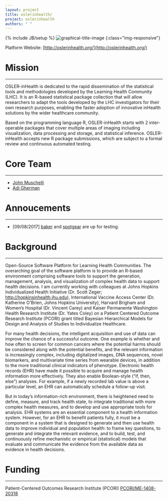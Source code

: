 ```yaml
---
layout: project
title: oslerinhealth/
project: oslerinhealth
authors: " "
---
```


{% include JB/setup %}
![graphical-title-image](http://oslerinhealth.org/sites/default/files/logo_h40.png)
{:class="img-responsive"}

Platform Website: [http://oslerinhealth.org/](http://oslerinhealth.org/)

# Mission
------
OSLER-inHealth is dedicated to the rapid dissemination of the statistical tools and methodologies developed by the Learning Health Community (LHC). It is an R-based statistical package collection that will allow researchers to adapt the tools developed by the LHC investigators for their own research purposes, enabling the faster adoption of innovative inHealth solutions by the wider healthcare community.

Based on the programming language R, OSLER-inHealth starts with 2 inter-operable packages that cover multiple areas of imaging including visualization, data processing and storage, and statistical inference. OSLER-inHealth accepts new R package submissions, which are subject to a formal review and continuous automated testing.

# Core Team
------
* [John Muschelli](http://johnmuschelli.com/)
* [Adi Gherman](https://www.jhsph.edu/faculty/directory/profile/3326/adrian-gherman)

# Annoucements
------
* [09/08/2017] [baker](https://github.com/zhenkewu/baker) and [spotgear](https://github.com/zhenkewu/spotgear) are up for testing.


# Background
------
Open-Source Software Platform for Learning Health Communities. The overarching goal of the software platform is to provide an R-based environment comprising software tools to support the generation, management, analysis, and visualization of complex health data to support health decisions. I am currently working with colleagues at Johns Hopkins Individualized Health Initiative (Dr. Scott Zeger; http://hopkinsinhealth.jhu.edu), International Vaccine Access Center (Dr. Katherine O'Brien, Johns Hopkins University), Harvard Brigham and Women’s Hospital (Dr. Vincent Carey) and Kaiser Permanente Washington Health Research Institute (Dr. Yates Coley) on a Patient Centered Outcome Research Institute (PCORI) grant titled Bayesian Hierarchical Models for Design and Analysis of Studies to Individualize Healthcare.

For many health decisions, the intelligent acquisition and use of data can improve the chance of a successful outcome. One example is whether and how often to screen for common cancers where the potential harms should be considered along with the potential benefits, and the relevant information is increasingly complex, including digitalized images, DNA sequences, novel biomarkers, and multivariate time series from wearable devices, in addition to the more traditional clinical indicators of phenotype. Electronic health records (EHR) have made it possible to acquire and manage health information more effectively. They also enable Boolean-style (“if, then, else”) analyses. For example, if a newly recorded lab value is above a particular level, an EHR can automatically schedule a follow-up visit.

But in today’s information-rich environment, there is heightened need to define, measure, and track health state, to integrate traditional with more complex health measures, and to develop and use appropriate tools for analysis. EHR systems are an essential component to a health information system. However, for an EHR to benefit patients fully, it must be a component in a system that is designed to generate and then use health data to improve individual and population health: to frame key questions, to generate and integrate the relevant evidence, and to build, test, and continuously refine mechanistic or empirical (statistical) models that evaluate and communicate the evidence from the available data as evidence in health decisions.



# Funding
------
Patient-Centered Outcomes Research Institute (PCORI)
[PCORI/ME-1408-20318](https://www.pcori.org/research-results/2015/bayesian-hierarchical-models-design-and-analysis-studies-individualize)
